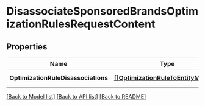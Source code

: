 # DisassociateSponsoredBrandsOptimizationRulesRequestContent

## Properties
Name | Type | Description | Notes
------------ | ------------- | ------------- | -------------
**OptimizationRuleDisassociations** | [**[]OptimizationRuleToEntityMapping**](OptimizationRuleToEntityMapping.md) |  | [default to null]

[[Back to Model list]](../README.md#documentation-for-models) [[Back to API list]](../README.md#documentation-for-api-endpoints) [[Back to README]](../README.md)

